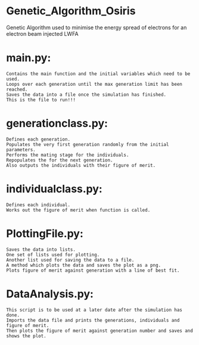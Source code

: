 # Genetic_Algorithm_Osiris
Genetic Algorithm used to minimise the energy spread of electrons for an electron beam injected LWFA

# main.py:
    Contains the main function and the initial variables which need to be used.
    Loops over each generation until the max generation limit has been reached.
    Saves the data into a file once the simulation has finished.
    This is the file to run!!!

# generationclass.py:
    Defines each generation.
    Populates the very first generation randomly from the initial parameters.
    Performs the mating stage for the individuals.
    Repopulates the for the next generation.
    Also outputs the individuals with their figure of merit.

# individualclass.py:
    Defines each individual.
    Works out the figure of merit when function is called.

# PlottingFile.py:
    Saves the data into lists.
    One set of lists used for plotting.
    Another list used for saving the data to a file.
    A method which plots the data and saves the plot as a png.
    Plots figure of merit against generation with a line of best fit.

# DataAnalysis.py:
    This script is to be used at a later date after the simulation has done.
    Imports the data file and prints the generations, individuals and figure of merit.
    Then plots the figure of merit against generation number and saves and shows the plot.
